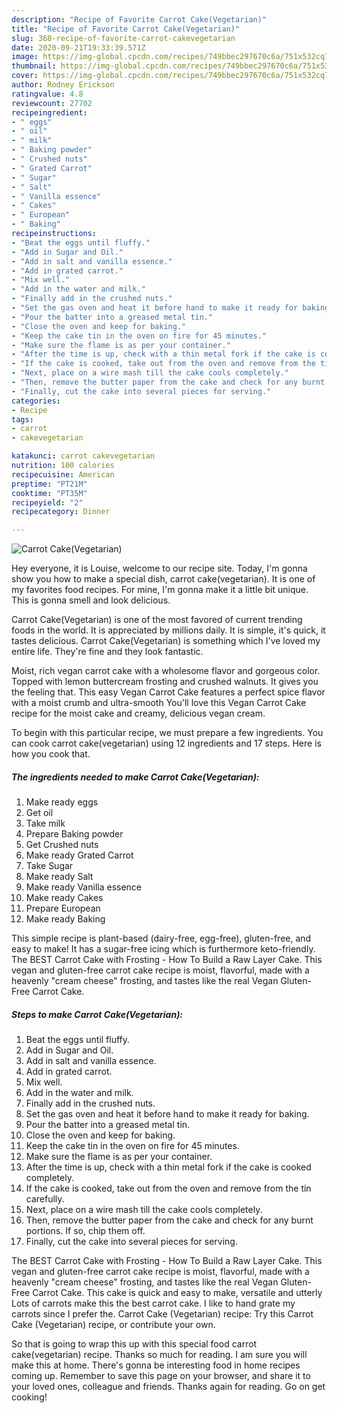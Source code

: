 ```yaml
---
description: "Recipe of Favorite Carrot Cake(Vegetarian)"
title: "Recipe of Favorite Carrot Cake(Vegetarian)"
slug: 368-recipe-of-favorite-carrot-cakevegetarian
date: 2020-09-21T19:33:39.571Z
image: https://img-global.cpcdn.com/recipes/749bbec297670c6a/751x532cq70/carrot-cakevegetarian-recipe-main-photo.jpg
thumbnail: https://img-global.cpcdn.com/recipes/749bbec297670c6a/751x532cq70/carrot-cakevegetarian-recipe-main-photo.jpg
cover: https://img-global.cpcdn.com/recipes/749bbec297670c6a/751x532cq70/carrot-cakevegetarian-recipe-main-photo.jpg
author: Rodney Erickson
ratingvalue: 4.8
reviewcount: 27702
recipeingredient:
- " eggs"
- " oil"
- " milk"
- " Baking powder"
- " Crushed nuts"
- " Grated Carrot"
- " Sugar"
- " Salt"
- " Vanilla essence"
- " Cakes"
- " European"
- " Baking"
recipeinstructions:
- "Beat the eggs until fluffy."
- "Add in Sugar and Oil."
- "Add in salt and vanilla essence."
- "Add in grated carrot."
- "Mix well."
- "Add in the water and milk."
- "Finally add in the crushed nuts."
- "Set the gas oven and heat it before hand to make it ready for baking."
- "Pour the batter into a greased metal tin."
- "Close the oven and keep for baking."
- "Keep the cake tin in the oven on fire for 45 minutes."
- "Make sure the flame is as per your container."
- "After the time is up, check with a thin metal fork if the cake is cooked completely."
- "If the cake is cooked, take out from the oven and remove from the tin carefully."
- "Next, place on a wire mash till the cake cools completely."
- "Then, remove the butter paper from the cake and check for any burnt portions. If so, chip them off."
- "Finally, cut the cake into several pieces for serving."
categories:
- Recipe
tags:
- carrot
- cakevegetarian

katakunci: carrot cakevegetarian 
nutrition: 100 calories
recipecuisine: American
preptime: "PT21M"
cooktime: "PT35M"
recipeyield: "2"
recipecategory: Dinner

---
```



![Carrot Cake(Vegetarian)](https://img-global.cpcdn.com/recipes/749bbec297670c6a/751x532cq70/carrot-cakevegetarian-recipe-main-photo.jpg)

Hey everyone, it is Louise, welcome to our recipe site. Today, I'm gonna show you how to make a special dish, carrot cake(vegetarian). It is one of my favorites food recipes. For mine, I'm gonna make it a little bit unique. This is gonna smell and look delicious.

Carrot Cake(Vegetarian) is one of the most favored of current trending foods in the world. It is appreciated by millions daily. It is simple, it's quick, it tastes delicious. Carrot Cake(Vegetarian) is something which I've loved my entire life. They're fine and they look fantastic.

Moist, rich vegan carrot cake with a wholesome flavor and gorgeous color. Topped with lemon buttercream frosting and crushed walnuts. It gives you the feeling that. This easy Vegan Carrot Cake features a perfect spice flavor with a moist crumb and ultra-smooth You&#39;ll love this Vegan Carrot Cake recipe for the moist cake and creamy, delicious vegan cream.


To begin with this particular recipe, we must prepare a few ingredients. You can cook carrot cake(vegetarian) using 12 ingredients and 17 steps. Here is how you cook that.

<!--inarticleads1-->

##### The ingredients needed to make Carrot Cake(Vegetarian):

1. Make ready  eggs
1. Get  oil
1. Take  milk
1. Prepare  Baking powder
1. Get  Crushed nuts
1. Make ready  Grated Carrot
1. Take  Sugar
1. Make ready  Salt
1. Make ready  Vanilla essence
1. Make ready  Cakes
1. Prepare  European
1. Make ready  Baking


This simple recipe is plant-based (dairy-free, egg-free), gluten-free, and easy to make! It has a sugar-free icing which is furthermore keto-friendly. The BEST Carrot Cake with Frosting - How To Build a Raw Layer Cake. This vegan and gluten-free carrot cake recipe is moist, flavorful, made with a heavenly &#34;cream cheese&#34; frosting, and tastes like the real Vegan Gluten-Free Carrot Cake. 

<!--inarticleads2-->

##### Steps to make Carrot Cake(Vegetarian):

1. Beat the eggs until fluffy.
1. Add in Sugar and Oil.
1. Add in salt and vanilla essence.
1. Add in grated carrot.
1. Mix well.
1. Add in the water and milk.
1. Finally add in the crushed nuts.
1. Set the gas oven and heat it before hand to make it ready for baking.
1. Pour the batter into a greased metal tin.
1. Close the oven and keep for baking.
1. Keep the cake tin in the oven on fire for 45 minutes.
1. Make sure the flame is as per your container.
1. After the time is up, check with a thin metal fork if the cake is cooked completely.
1. If the cake is cooked, take out from the oven and remove from the tin carefully.
1. Next, place on a wire mash till the cake cools completely.
1. Then, remove the butter paper from the cake and check for any burnt portions. If so, chip them off.
1. Finally, cut the cake into several pieces for serving.


The BEST Carrot Cake with Frosting - How To Build a Raw Layer Cake. This vegan and gluten-free carrot cake recipe is moist, flavorful, made with a heavenly &#34;cream cheese&#34; frosting, and tastes like the real Vegan Gluten-Free Carrot Cake. This cake is quick and easy to make, versatile and utterly Lots of carrots make this the best carrot cake. I like to hand grate my carrots since I prefer the. Carrot Cake (Vegetarian) recipe: Try this Carrot Cake (Vegetarian) recipe, or contribute your own. 

So that is going to wrap this up with this special food carrot cake(vegetarian) recipe. Thanks so much for reading. I am sure you will make this at home. There's gonna be interesting food in home recipes coming up. Remember to save this page on your browser, and share it to your loved ones, colleague and friends. Thanks again for reading. Go on get cooking!
